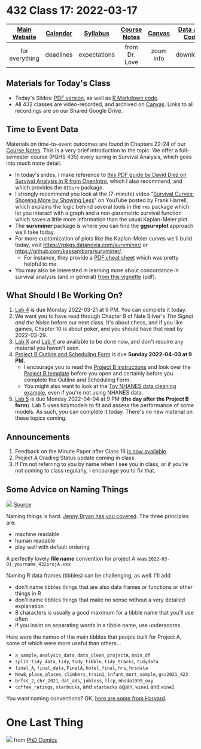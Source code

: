 # 432 Class 17: 2022-03-17

[Main Website](https://thomaselove.github.io/432/) | [Calendar](https://thomaselove.github.io/432/calendar.html) | [Syllabus](https://thomaselove.github.io/432-2022-syllabus/) | [Course Notes](https://thomaselove.github.io/432-notes/) | [Canvas](https://canvas.case.edu) | [Data and Code](https://github.com/THOMASELOVE/432-data) | [Sources](https://github.com/THOMASELOVE/432-2022/tree/main/references) | [Contact Us](https://thomaselove.github.io/432/contact.html)
:-----------: | :--------------: | :----------: | :---------: | :-------------: | :-----------: | :------------: | :-------------:
for everything | deadlines | expectations | from Dr. Love | zoom info | downloads | read/watch | need help?

## Materials for Today's Class

- Today's Slides: [PDF version](https://github.com/THOMASELOVE/432-2022/blob/main/classes/class17/432_2022_slides17.pdf), as well as [R Markdown code](https://github.com/THOMASELOVE/432-2022/blob/main/classes/class17/432_2022_slides17.Rmd). 
- All 432 classes are video-recorded, and archived on [Canvas](https://canvas.case.edu). Links to all recordings are on our Shared Google Drive.

## Time to Event Data

Materials on time-to-event outcomes are found in Chapters 22-24 of our [Course Notes](https://thomaselove.github.io/432-notes/). This is a very brief introduction to the topic. We offer a full-semester course (PQHS 435) every spring in Survival Analysis, which goes into much more detail.

- In today's slides, I make reference to [this PDF guide by David Diez on Survival Analysis in R from OpenIntro](https://www.openintro.org/book/surv_in_r/), which I also recommend, and which provides the `OISurv` package.
- I strongly recommend you look at the (7-minute) video "[Survival Curves: Showing More by Showing Less](https://www.youtube.com/watch?v=EoIB_Obddrk)" on YouTube posted by Frank Harrell, which explains the logic behind several tools in the `rms` package which let you interact with a graph and a non-parametric survival function which saves a little more information than the usual Kaplan-Meier plot.
- The **survminer** package is where you can find the **ggsurvplot** approach we'll take today. 
- For more customization of plots like the Kaplan-Meier curves we'll build today, visit https://rpkgs.datanovia.com/survminer/ or https://github.com/kassambara/survminer/. 
    - For instance, they provide a [PDF cheat sheet](https://rpkgs.datanovia.com/survminer/survminer_cheatsheet.pdf) which was pretty helpful to me.
- You may also be interested in learning more about concordance in survival analysis (and in general) [from this vignette](https://cran.r-project.org/web/packages/survival/vignettes/concordance.pdf) (pdf).

## What Should I Be Working On?

1. [Lab 4](https://github.com/THOMASELOVE/432-2022/tree/main/labs/lab04) is due Monday 2022-03-21 at 9 PM. You can complete it today.
2. We want you to have read through Chapter 9 of Nate Silver's *The Signal and the Noise* before our next class. It's about chess, and if you like games, Chapter 10 is about poker, and you should have that read by 2022-03-29.
3. [Lab X](https://github.com/THOMASELOVE/432-2022/tree/main/labs/labX) and [Lab Y](https://github.com/THOMASELOVE/432-2022/tree/main/labs/labY) are available to be done now, and don't require any material you haven't seen.
4. [Project B Outline and Scheduling Form](http://bit.ly/432-2022-projectB-register) is due **Sunday 2022-04-03 at 9 PM**. 
    - I encourage you to read the [Project B instructions](https://github.com/THOMASELOVE/432-2022/blob/main/projectB/projectB_instructions_2022.md) and look over the [Project B template](https://rpubs.com/TELOVE/projectB-template-432-2022) before you open and certainly before you complete the Outline and Scheduling Form. 
    - You might also want to look at the [Toy NHANES data cleaning example](https://rpubs.com/TELOVE/toy-nhanes-432), even if you're not using NHANES data.
5. [Lab 5](https://github.com/THOMASELOVE/432-2022/tree/main/labs/lab05) is due Monday 2022-04-04 at 9 PM (**the day after the Project B form**). Lab 5 uses tidymodels to fit and assess the performance of some models. As such, you can complete it today. There's no new material on these topics coming.

## Announcements

1. Feedback on the Minute Paper after Class 16 [is now available](https://bit.ly/432-2022-min-16-feedback).
2. Project A Grading Status update coming in class.
3. If I'm not referring to you by name when I see you in class, or if you're not coming to class regularly, I encourage you to fix that.

## Some Advice on Naming Things

![](https://github.com/THOMASELOVE/432-2022/blob/main/classes/class17/figures/wooldridge.png) [Source](https://twitter.com/jmwooldridge/status/1501157439726575616)

Naming things is hard. [Jenny Bryan has you covered](https://speakerdeck.com/jennybc/how-to-name-files). The three principles are:

- machine readable
- human readable
- play well with default ordering

A perfectly lovely **file name** convention for project A was `2022-03-01_yourname_432projA.xxx`

Naming R data frames (tibbles) can be challenging, as well. I'll add 

- don't name tibbles things that are also data frames or functions or other things in R
- don't name tibbles things that make no sense without a very detailed explanation
- 8 characters is usually a good maximum for a tibble name that you'll use often
- if you insist on separating words in a tibble name, use underscores.

Here were the names of the main tibbles that people built for Project A, some of which were more useful than others...

- `a_sample`, `analysis_data`, `data_clean`, `projectA`, `main_df`
- `split_tidy_data`, `tidy`, `tidy_tibble`, `tidy_tracks`, `tidydata`
- `final_A`, `final_data`, `FinalA`, `hotel_final`, `hrs`, `hrsdata`
- `New8`, `place`, `places`, `climbers_train1`, `infant_mort_sample`, `gss2021_423`
- `brfss_2`, `chr_2021`,  `dat_ads`,  `jobloss`, `llcp`, `nhsda1999_oxy`
- `coffee_ratings`, `starbucks`, and `starbucks` again, `wine1` and `wine2`

You want naming conventions? OK, [here are some from Harvard](https://datamanagement.hms.harvard.edu/collect/file-naming-conventions).

# One Last Thing

![](https://github.com/THOMASELOVE/432-2022/blob/main/classes/class17/figures/final.png) from [PhD Comics](https://phdcomics.com/comics/archive.php?comicid=1531)

